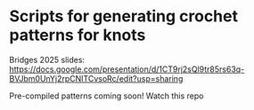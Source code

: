 # Scripts for generating crochet patterns for knots


Bridges 2025 slides: https://docs.google.com/presentation/d/1CT9rj2sQl9tr85rs63q-BVJbm0UnYj2rpCNITCvsoRc/edit?usp=sharing

Pre-compiled patterns coming soon! Watch this repo
